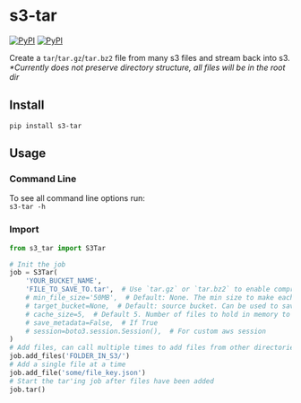 # s3-tar

[![PyPI](https://img.shields.io/pypi/v/s3-tar.svg)](https://pypi.python.org/pypi/s3-tar)
[![PyPI](https://img.shields.io/pypi/l/s3-tar.svg)](https://pypi.python.org/pypi/s3-tar)  


Create a `tar`/`tar.gz`/`tar.bz2` file from many s3 files and stream back into s3.  
_*Currently does not preserve directory structure, all files will be in the root dir_  

## Install
`pip install s3-tar`


## Usage

### Command Line
To see all command line options run:  
`s3-tar -h`


### Import
```python
from s3_tar import S3Tar

# Init the job
job = S3Tar(
    'YOUR_BUCKET_NAME',
    'FILE_TO_SAVE_TO.tar',  # Use `tar.gz` or `tar.bz2` to enable compression
    # min_file_size='50MB',  # Default: None. The min size to make each tar file [B,KB,MB,GB,TB]. If set, a number will be added to each file name
    # target_bucket=None,  # Default: source bucket. Can be used to save the archive into a different bucket
    # cache_size=5,  # Default 5. Number of files to hold in memory to be processed
    # save_metadata=False,  # If True
    # session=boto3.session.Session(),  # For custom aws session
)
# Add files, can call multiple times to add files from other directories
job.add_files('FOLDER_IN_S3/')
# Add a single file at a time
job.add_file('some/file_key.json')
# Start the tar'ing job after files have been added
job.tar()
```
